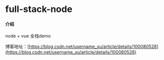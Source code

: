 # full-stack-node

#### 介绍
node + vue 全栈demo

博客地址：[https://blog.csdn.net/username_xu/article/details/100080528](https://blog.csdn.net/username_xu/article/details/100080528)
